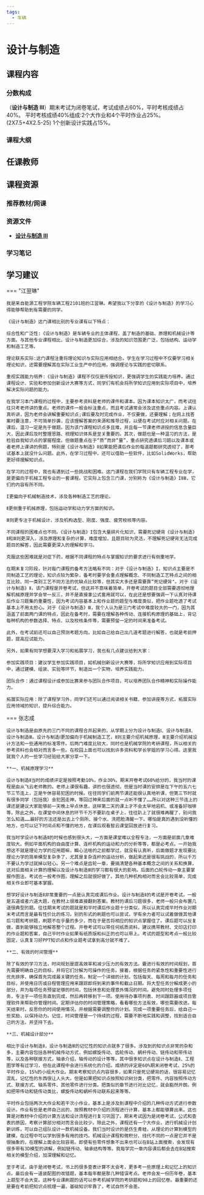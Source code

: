 ```yaml
---
tags:
  - 车辆
---
```


# 设计与制造

## 课程内容

### 分数构成

（**设计与制造 III**）期末考试为闭卷笔试，考试成绩占60%，平时考核成绩占40%。
平时考核成绩40%组成:2个大作业和4个平时作业占25%。(2X7.5+4X2.5-25)
1个创新设计实践占15%。

### 课程大纲

## 任课教师

## 课程资源

### 推荐教材/网课

### 资源文件

- [**设计与制造 III**](https://pan.baidu.com/s/1e--KugEjmcbj7z19Lp7SIA?pwd=ivmk)

### 学习笔记

## 学习建议

=== "江翌琳"

    我是来自能源工程学院车辆工程2101班的江翌琳。希望我以下分享的《设计与制造》的学习心得能够帮助到有需要的同学。

    《设计与制造》这门课相比别的专业课有以下特点：

    综合性和广泛性:《设计与制造》是车辆专业的主体课程，盖了制造的基础、原理和机械设计等方面。与其他专业课程相比，设计与制造更加综合，涉及的知识范围更广泛，包括结构、运动学和制造工艺等。

    理论联系实际:这门课程注重将理论知识与实际应用相结合。学生在学习过程中不仅要学习相关理论知识，还需要理解其在实际工业生产中的应用，强调理论与实践的密切联系。

    重视实践能力培养:《设计与制造》课程不仅仅是传授知识，更强调学生的实践能力培养。通过课程设计、实验和参加创新设计大赛等方式，同学们有机会将所学知识应用到实际项目中，培养解决实际问题的能力。

    在我学习本门课程的过程中，主要参考资料是老师的课件和课本。因为课本知识太广，而考试往往只考老师讲的重点。老师的课件一般会标注重点，而且考试通常会涉及这些重点内容。上课认真听讲，因为老师会讲解重要知识点;课后要及时完成作业，不仅要做，还要理解；在网上找答案时要注意，不可简单抄袭，应该理解答案的来源和推导过程，以便在考试时应对相关问题。在课后，温习一定是先于做题。因为该门课程知识点多且难，并且每一节课老师讲授的信息含量巨大，因此课后及时整理思路、梳理知识体系是至关重要的。其次，做题也是一种温习的方法，是检验自我知识点的掌握程度。但做题重点在于“质”而非“量”，重点研究透课后习题以及课本或者老师上课讲的例题，特别是《设计与制造》Ⅱ如果能把课后作业的每道题都研究透彻了，那考试基本上就没什么问题。此外，在学习过程中，还可以借助一些软件，比如SolidWorks，帮助更好得理解知识点。

    在学习的过程中，我也有遇到过一些挑战和困难。这门课程在我们学院只有车辆工程专业在学，是更偏向于机械工程专业的一套课程。它实际上包含三门课，分别称为《设计与制造》IⅡⅢ，它们的内容有所不同。

    I更偏向于机械制造技术，涉及各种制造工艺的理论。

    Ⅱ更侧重于机械原理，包括运动学和动力学方面的知识。

    Ⅲ则更专注于机械设计，涉及机构选型、刚度、强度、疲劳校核等内容。

    不同课程的困难点也不同。《设计与制造》I包含大量碎片化知识，需要死记硬背《设计与制造》Ⅱ和Ⅲ则更深入，涉及原理和复杂的计算，难度增加，且题目较为灵活，不理解死记硬背无法完成题目的解答，因此需要更深入的理解和学习。

    克服这些困难就是对症下药，根据不同课程的特点与掌握知识的要求进行有侧重地学。

    在期末复习阶段，针对每门课程的备考方法略有不同：对于《设计与制造》I，知识点主要是不同制造工艺的理论，知识点较为繁杂，备考时要学会重点理解概念、不同制造工艺特点之间的相互比较、同一类别工艺不同方法的优缺点比较等，但其实大多还是需要靠“死记硬背"。对于《设计与制造》Ⅱ，该门课程是开卷考试，但这并不意味着简单，开卷考试的题目全部需要透彻地理解机械原理并学会举一反三，并不是直接拿公式套用就可以，在此还是想要强调一下认真对待课后作业习题集的重要性，因为考试内容基本上和作业题的题型与难度类似，把作业题吃透了考试基本上不用太担心。对于《设计与制造》Ⅲ，我个人认为是三门考试中难度较大的一门，因为其涵盖了前面两门课的特点，因此在备考时，需要在理解各种传动、连接机构原理的基础上，背记每种机构的参数选择、特点、以及校核条件等，需要预留一定的时间来准备考试。

    此外，在考试前还可以自己预测考题方向，比如自己给自己出几道考题进行解答，也就是考前押题，提高应试能力。

    另外，如果有同学想要深入学习和拓展学习，我也有几点建议给到大家：

    参加实践项目：建议学生参加实践项目，如机械创新设计大赛等，将所学知识应用到实际项目中，通过建模、组装、实验等环节，制造出一个实物，培养实践能力。

    团队合作：通过课程设计或参加比赛来参与团队合作项目，可以培养团队合作精神和实际操作能力。

    拓展实际应用：除了课程学习外，同学们还可以通过阅读相关书籍、参加讲座等方式，拓展实际应用领域的知识，提升综合能力。

=== 张志成

    设计与制造是由原先的三门不同的课程合并起来的，从学期上分为设计与制造Ⅰ、设计与制造Ⅱ、设计与制造Ⅲ。设计与制造Ⅰ更加偏向于机械制造工艺，Ⅱ则主要介绍机械原理，Ⅲ主要介绍机械设计方法和一些通用的标准零件。后两门难度比较大，同时也是机械学院的考研课程，所以相关的参考资料也会相对而言多一些。在校园上面也可以找到许多资料和学长学姐的学习心得。这里我就我个人的一些学习经验给大家分享一下。

    **一、机械原理学习**

    设计与制造Ⅱ当时的成绩评定是按照考勤10%，作业30%，期末开卷考试60%给分的，我当时的课程是由从飞云老师教的。老师上课很有趣，讲的也很透彻，但是当时课的安排是在下午的五六七节三节连上，正是午休容易犯困的时候。往往同学们前两节课还能很认真地听课，但第三节时就有很多同学（包括我）会犯困走神，等回过神来后面的就一点听不懂了……所以对这种三节连上的课还是建议大家能够前一天晚上早点休息，这样第二天的课上才不会太早地宕机、或准备好咖啡等。除此之外，在课堂中间休息的环节千万不要趴在桌子上，往往趴上了就很难再醒了，别问我怎么知道……最好的方法还是出去上个厕所、接个水、洗把脸清醒一下。哪怕是真的遇到没听懂的地方，也可以记下时间点和不懂的地方，在课后观看智云课堂回放进行复习。

    我当时学设计与制造Ⅱ的时候也感到很头大，一方面是课堂难以全程专注，一方面是前面几章难度较大。例如平面机构的自由度计算、连杆机构的运动和力的分析等等，都是必考点。一开始我想这不就是理论力学的应用题嘛，瞬心法啥的之前都学过，就没有认真听，后面做题才发现要比理论力学的简单模型复杂多了，尤其是复杂连杆的运动分析，做起来还是很有挑战的，所以千万不要认为学过就掉以轻心。另一个难点是齿轮一章，要搞清楚各种基本概念之间的关系和换算，这对后面相关计算的理解以及设计与制造Ⅲ的学习都有很大的影响。后面的凸轮传动一章主要掌握作图法，考试也一般考作图，理解之后就很好做了。其他几种机构相对而言会比较简单，完成相关作业即可基本掌握。

    想学好设计与制造Ⅱ非常重要的一点是认真完成课后作业。设计与制造Ⅱ的考试是开卷考试，一般是五道或者六道大题，在教材上很难直接翻到答案。教材的课后习题很多，老师一般只会布置几道很典型的题。往往期末考试的题就是和平时课后作业题十分类似，所以认真完成平时作业对期末考试而言是最有性价比的练习。别的形式的刷题也可以尝试，学有余力者可以试着做做其他课后习题和考研题，刷题不在乎量的多少，而在于是否将相应的知识点掌握住了。课后题可以反复做，直到能够独立地解答整个过程。开卷考试可以带任何纸质资料，建议携带教材、文印店打印的作业题和答案，自己平时作业如果有纸质版和纠正的也可以带上。考试的题型和考点一般比较固定，认真复习好PPT知识点和作业题考试拿到高分就不难了。

    **二、有效的时间管理**

    除了有效的学习方法，时间规划是提高效率和减少压力的有效方法。要进行有效的时间规划，首先需要明确自己的目标，并将它们分解为可操作的任务。接着，根据任务的紧急性和重要性进行优先排序，确保首先完成最关键的任务。制定一个详细的计划，包括每天、每周和每月的任务和目标，并使用日历或日程管理应用来跟踪即将到来的事件和截止日期。将大型任务分解成更小的部分，并为每项任务预留足够的时间，包括休息和处理意外情况的时间。避免同时处理多项任务，专注于一项任务直到完成，然后再转移到下一项。使用待办事项列表、时间跟踪器或项目管理软件来帮助你管理时间。定期评估你的时间管理策略，看看哪些方法有效，哪些需要改进。每天结束时，反思你的时间使用情况，并根据需要调整你的计划。完成一项重要任务后，给自己一些奖励，以保持动力。记住，时间管理是一个持续的过程，需要不断地实践和调整，找到适合自己的方法，并坚持下去。

    **三、机械设计部分**

    相比于设计与制造Ⅱ，设计与制造Ⅲ的记忆性的知识点就多了很多。涉及到的知识点非常的杂和多，主要内容包括各种机械传动方式，例如螺旋传动、齿轮传动、蜗杆传动、链传动和带传动等，以及各种联接方式，轴承介绍，轴传动的设计等等。其中很多知识点在设计与制造Ⅱ、工程图学等有过学习，但在此课程中会进行系统化的介绍。成绩的评定是60%期末闭卷考试，25%的平时作业，15%的小组大作业。期末考察知识点内容很多，如果只是死记硬背的话，很容易记忆混乱，记忆性的东西很让人头大。但是如果把知识点按照知识树分类，把零件、内容按照传动方式、联接方式、轴系零件、其他零件进行分类。把类似的章节进行对比记忆，就会豁然开朗。例如把带传动和链传动类比，螺旋传动和蜗杆传动联系起来等等。

    平时作业包括两次大作业和若干次小作业，基本上是涉及到课程中介绍的几种传动方式进行参数设计。作业有些是老师自己出的，按照教材中介绍的流程进行计算，基本上都能够算出来。这也算是对教材中介绍的计算方法和设计流程进行复习巩固了。期末考试因为是闭卷考试，公式和查表的原因，考察计算部分相对而言会比较少。除此之外，课程还有一个大作业，进行机械设计创新训练，可以自己组队设计一款机械设备。我们当时设计的是仿生青蛙，从理论的计算到模型的建模，在过程中可以学到很多有用的技巧。机械设计课程和微积分、线代不同的一点是它并不是很抽象的，在理解上面会比较容易。即使有些零件想象不出来也可以在B站上面搜索，会发现有很多带有3D模型的讲解，例如链传动、轴承结构等等。我每学完一章内容课后都会去在B站搜索相关的模型介绍，加深理解和记忆。

    至于考试，由于是闭卷考试，书上的很多查表计算不太会考，更多考一些原理上和记忆上的知识点。最后会有一道装配图的改错题，基本每年都是那几种错误考点。老师会发一份历年卷，基本上题型不会大变。这种专业课刷题的话可以参考机械学院的考研题和98上的回忆卷。最重要的还是要在考前把知识点梳理一遍，基础知识牢靠了，考试自然不会差。




